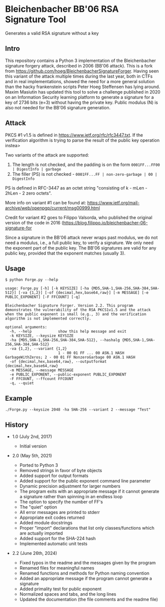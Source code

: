 # Bleichenbacher BB'06 RSA Signature Tool

Generates a valid RSA signature without a key

## Intro

This repository contains a Python 3 implementation of the Bleichenbacher signature forgery attack, described in 2006 (BB'06 attack). This is a fork from <https://github.com/hoeg/BleichenbacherSignatureForger>. Having seen this variant of the attack multiple times during the last year, both in CTFs and in real implementations, showed the need for a more general solution than the hacky frankenstein scripts Peter Hoeg Steffensen has lying around. Maxim Masiutin has updated this tool to solve a challenge published in 2020 on an Information Security learning platform to generate a signature for a key of 2736 bits (e=3) without having the private key. Public modulus (N) is also not needed for the BB'06 signature generation.

## Attack

PKCS #1 v1.5 is defined in <https://www.ietf.org/rfc/rfc3447.txt>. If the verification algorithm is trying to parse the result of the public key operation instea>

Two variants of the attack are supported:

1. The length is not checked, and the padding is on the form ``0001FF...FF00 | DigestInfo | garbage``
2. The filler (PS) is not checked - ``0001FF...FF | non-zero-garbage | 00 | DigestInfo``

PS is defined in RFC-3447 as an octet string "consisting of k - mLen - 2hLen - 2 zero octets".

More info on variant #1 can be found at: <https://www.ietf.org/mail-archive/web/openpgp/current/msg00999.html>

Credit for variant #2 goes to Filippo Valsorda, who published the original version of the code in 2016 (<https://blog.filippo.io/bleichenbacher-06-signature-for>

Since a signature in the BB'06 attack never wraps past modulus, we do not need a modulus, i.e., a full public key, to verify a signature. We only need the exponent part of the public key. The BB'06 signatures are valid for any public key, provided that the exponent matches (usually 3).
## Usage

```
$ python Forge.py --help

usage: Forge.py [-h] [-k KEYSIZE] [-ha {MD5,SHA-1,SHA-256,SHA-384,SHA-512}] [-va {1,2}] [-of {decimal,hex,base64,raw}] [-m MESSAGE] [-e PUBLIC_EXPONENT] [-F FFCOUNT] [-q]

Bleichenbacher Signature Forger. Version 2.2. This program demonstrates the vulnerability of the RSA PKCS1v1.5 and the attack when the public exponent is small (e.g., 3) and the verification algorithm is not implemented correctly.

optional arguments:
  -h, --help            show this help message and exit
  -k KEYSIZE, --keysize KEYSIZE
  -ha {MD5,SHA-1,SHA-256,SHA-384,SHA-512}, --hashalg {MD5,SHA-1,SHA-256,SHA-384,SHA-512}
  -va {1,2}, --variant {1,2}
                        1 - 00 01 FF ... 00 ASN.1 HASH GarbageWithZeros; 2 - 00 01 FF NonzeroGarbage 00 ASN.1 HASH
  -of {decimal,hex,base64,raw}, --outputformat {decimal,hex,base64,raw}
  -m MESSAGE, --message MESSAGE
  -e PUBLIC_EXPONENT, --public-exponent PUBLIC_EXPONENT
  -F FFCOUNT, --ffcount FFCOUNT
  -q, --quiet
```
## Example
```
./Forge.py --keysize 2048 -ha SHA-256 --variant 2 --message "Test"
```

## History

- 1.0 (July 2nd, 2017)
  - Initial version

- 2.0 (May 5th, 2021)
  - Ported to Python 3
  - Removed strings in favor of byte objects
  - Added support for output formats
  - Added support for the public exponent command line parameter
  - Dynamic precision adjustment for larger numbers
  - The program exits with an appropriate message if it cannot generate a signature rather than spinning in an endless loop
  - The option to specify the number of FF's
  - The "quiet" option
  - All error messages are printed to stderr
  - Appropriate exit codes returned
  - Added module docstrings
  - Proper "import" declarations that list only classes/functions which are actually imported
  - Added support for the SHA-224 hash
  - Implemented automatic unit tests

- 2.2 (June 26th, 2024)
  - Fixed typos in the readme and the messages given by the program
  - Renamed files for meaningful names
  - Renamed functions and methods for Python naming convention
  - Added an appropriate message if the program cannot generate a signature
  - Added primality test for public exponent
  - Normalized spaces and tabs, and the long lines
  - Updated the documentation (the file comments and the readme file)
